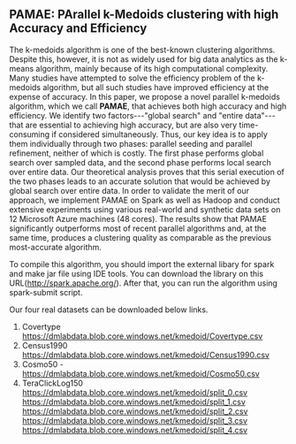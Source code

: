 ## PAMAE: PArallel k-Medoids clustering with high Accuracy and Efficiency

The k-medoids algorithm is one of the best-known clustering algorithms. Despite this, however, it is not as widely used for big data analytics as the k-means algorithm, mainly because of its high computational complexity. Many studies have attempted to solve the efficiency problem of the k-medoids algorithm, but all such studies have improved efficiency at the expense of accuracy. In this paper, we propose a novel parallel k-medoids algorithm, which we call **PAMAE**, that achieves both high accuracy and high efficiency. We identify two factors---"global search" and "entire data"---that are essential to achieving high accuracy, but are also very time-consuming if considered simultaneously. Thus, our key idea is to apply them individually through two phases: parallel seeding and parallel refinement, neither of which is costly. The first phase performs global search over sampled data, and the second phase performs local search over entire data. Our theoretical analysis proves that this serial execution of the two phases leads to an accurate solution that would be achieved by global search over entire data. In order to validate the merit of our approach, we implement PAMAE on Spark as well as Hadoop and conduct extensive experiments using various real-world and synthetic data sets on 12 Microsoft Azure machines (48 cores). The results show that PAMAE significantly outperforms most of recent parallel algorithms and, at the same time, produces a clustering quality as comparable as the previous most-accurate algorithm.

To compile this algorithm, you should import the external libary for spark and make jar file using IDE tools. You can download the library on this URL(http://spark.apache.org/). After that, you can run the algorithm using spark-submit script. 

Our four real datasets can be downloaded below links.<br />
1. Covertype <br />
https://dmlabdata.blob.core.windows.net/kmedoid/Covertype.csv<br />
2. Census1990 <br />
https://dmlabdata.blob.core.windows.net/kmedoid/Census1990.csv<br />
3. Cosmo50 - <br />
https://dmlabdata.blob.core.windows.net/kmedoid/Cosmo50.csv<br />
4. TeraClickLog150 <br />
https://dmlabdata.blob.core.windows.net/kmedoid/split_0.csv<br />
https://dmlabdata.blob.core.windows.net/kmedoid/split_1.csv<br />
https://dmlabdata.blob.core.windows.net/kmedoid/split_2.csv<br />
https://dmlabdata.blob.core.windows.net/kmedoid/split_3.csv<br />
https://dmlabdata.blob.core.windows.net/kmedoid/split_4.csv<br />            
